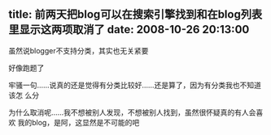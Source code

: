 title: 前两天把blog可以在搜索引擎找到和在blog列表里显示这两项取消了
date: 2008-10-26 20:13:00
---

虽然说blogger不支持分类，其实也无关紧要

好像跑题了

牢骚一句……说真的还是觉得有分类比较好……还是算了，因为有分类我也不知道该怎
么分

为什么取消呢……我不想被别人发现，不想被别人找到，虽然很怀疑真的有人会喜欢
我的blog，是阿，这显然是不可能的吧